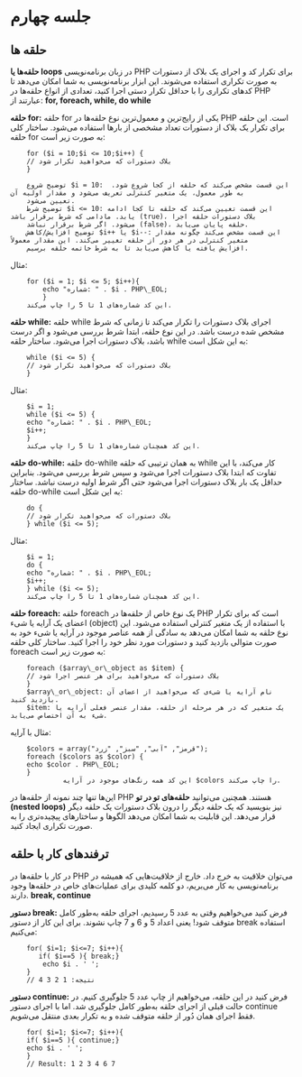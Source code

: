 جلسه چهارم
==========

حلقه ها
-------

**حلقه‌ها یا loops** در زبان برنامه‌نویسی PHP برای تکرار کد و اجرای یک بلاک از دستورات به صورت تکراری استفاده می‌شوند. این ابزار برنامه‌نویسی به شما امکان می‌دهد تا کد‌های تکراری را با حداقل تکرار دستی اجرا کنید، تعدادی از انواع حلقه‌ها در PHP عبارتند از: **for, foreach, while, do while**

**حلقه for:** حلقه for یکی از رایج‌ترین و معمول‌ترین نوع حلقه‌ها در PHP است. این حلقه برای تکرار یک بلاک از دستورات تعداد مشخصی از بارها استفاده می‌شود. ساختار کلی حلقه for به صورت زیر است:

        for ($i = 10;$i <= 10;$i++) {
        // بلاک دستورات که می‌خواهید تکرار شود
        }

        توضیح شروع $i = 10:  این قسمت مشخص می‌کند که حلقه از کجا شروع شود. به طور معمول، یک متغیر کنترلی تعریف می‌شود و مقدار اولیه آن
        تعیین می‌شود.
        توضیح شرط $i <= 10: این قسمت تعیین می‌کند که حلقه تا کجا ادامه یابد. مادامی که شرط برقرار باشد (true)، بلاک دستورات حلقه اجرا
        می‌شود. اگر شرط برقرار نباشد (false)، حلقه پایان می‌یابد.
        توضیح افزایش/کاهش $i++ یا $i--: این قسمت مشخص می‌کند چگونه مقدار متغیر کنترلی در هر دور از حلقه تغییر می‌کند. این مقدار معمولاً
        افزایش یافته یا کاهش می‌یابد تا به شرط خاتمه حلقه برسیم.


مثال:

        for ($i = 1; $i <= 5; $i++){
            echo "شماره: " . $i . PHP\_EOL;
            }
        این کد شماره‌های 1 تا 5 را چاپ می‌کند.


**حلقه while:** حلقه while اجرای بلاک دستورات را تکرار می‌کند تا زمانی که شرط مشخص شده درست باشد. در این نوع حلقه، ابتدا شرط بررسی می‌شود و اگر درست باشد، بلاک دستورات اجرا می‌شود. ساختار حلقه while به این شکل است:

        while ($i <= 5) {
        // بلاک دستورات که می‌خواهید تکرار شود
        }


مثال:

        $i = 1;
        while ($i <= 5) {
        echo "شماره: " . $i . PHP\_EOL;
        $i++;
        }
        این کد همچنان شماره‌های 1 تا 5 را چاپ می‌کند.


**حلقه do-while:** حلقه do-while به همان ترتیبی که حلقه while کار می‌کند، با این تفاوت که ابتدا بلاک دستورات اجرا می‌شود و سپس شرط بررسی می‌شود. بنابراین حداقل یک بار بلاک دستورات اجرا می‌شود حتی اگر شرط اولیه درست نباشد. ساختار حلقه do-while به این شکل است:

        do {
        // بلاک دستورات که می‌خواهید تکرار شود
        } while ($i <= 5);


مثال:

        $i = 1;
        do {
        echo "شماره: " . $i . PHP\_EOL;
        $i++;
        } while ($i <= 5);
        این کد همچنان شماره‌های 1 تا 5 را چاپ می‌کند.


**حلقه foreach:** حلقه foreach یک نوع خاص از حلقه‌ها در PHP است که برای تکرار اعضای یک آرایه یا شیء (object) با استفاده از یک متغیر کنترلی استفاده می‌شود. این نوع حلقه به شما امکان می‌دهد به سادگی از همه عناصر موجود در آرایه یا شیء خود به صورت متوالی بازدید کنید و دستورات مورد نظر خود را اجرا کنید. ساختار کلی حلقه foreach به صورت زیر است:

        foreach ($array\_or\_object as $item) {
        // بلاک دستورات که می‌خواهید برای هر عنصر اجرا شود
        }
        $array\_or\_object: نام آرایه یا شیءی که می‌خواهید از اعضای آن بازدید کنید.
        $item: یک متغیر که در هر مرحله از حلقه، مقدار عنصر فعلی آرایه یا شیء به آن اختصاص می‌یابد.


مثال با آرایه:

        $colors = array("قرمز", "آبی", "سبز", "زرد");
        foreach ($colors as $color) {
        echo $color . PHP\_EOL;
        }
                 این کد همه رنگ‌های موجود در آرایه $colors را چاپ می‌کند.


این‌ها تنها چند نمونه از حلقه‌ها در PHP هستند. همچنین می‌توانید **حلقه‌های تو در تو (nested loops)** نیز بنویسید که یک حلقه دیگر را درون بلاک دستورات یک حلقه دیگر قرار می‌دهد. این قابلیت به شما امکان می‌دهد الگوها و ساختارهای پیچیده‌تری را به صورت تکراری ایجاد کنید.

ترفندهای کار با حلقه
--------------------

در کار با حلقه‌ها در PHP می‌توان خلاقیت به خرج داد. خارج از خلاقیت‌هایی که همیشه در برنامه‌نویسی به کار می‌بریم، دو کلمه کلیدی برای عملیات‌های خاص در حلقه‌ها وجود دارند. **break, continue**

**دستور break:** فرض کنید می‌خواهیم وقتی به عدد 5 رسیدیم، اجرای حلقه به‌طور کامل متوقف شود! یعنی اعداد 5 و 6 و 7 چاپ نشوند. برای این کار از دستور break استفاده می‌کنیم:

        for( $i=1; $i<=7; $i++){
           if( $i==5 ){ break;}
            echo $i . ' ';
        }
        // نتیجه: 1 2 3 4


**دستور continue:** فرض کنید در این حلقه، می‌خواهیم از چاپ عدد 5 جلوگیری کنیم. در حالت قبلی از اجرای حلقه به‌طور کامل جلوگیری شد. اما با اجرای دستور continue فقط اجرای همان دُور از حلقه متوقف شده و به تکرار بعدی منتقل می‌شویم.

        for( $i=1; $i<=7; $i++){
        if( $i==5 ){ continue;}
        echo $i . ' ';
        }
        // Result: 1 2 3 4 6 7